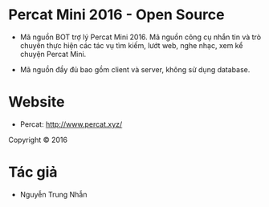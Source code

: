 # Percat Mini 2016 - Open Source

- Mã nguồn BOT trợ lý Percat Mini 2016. Mã nguồn công cụ nhắn tin và trò chuyên thực hiện các tác vụ tìm kiếm, lướt web, nghe nhạc, xem kể chuyện Percat Mini.

- Mã nguồn đầy đủ bao gồm client và server, không sử dụng database.

# Website
- Percat: http://www.percat.xyz/

Copyright © 2016

# Tác giả
- Nguyễn Trung Nhẫn
